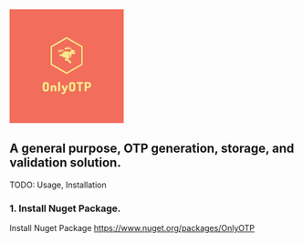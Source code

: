 <img src="https://raw.githubusercontent.com/OnlyOTP/OnlyOtpAssets/master/images/facebook_profile_image.png" alt="OnlyOTP Logo" width="200" />

## A general purpose, OTP generation, storage, and validation solution. 

TODO: Usage, Installation

### 1. Install Nuget Package.
Install Nuget Package https://www.nuget.org/packages/OnlyOTP
